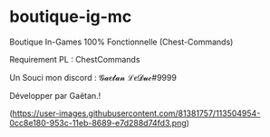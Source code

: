 # boutique-ig-mc
Boutique In-Games 100% Fonctionnelle (Chest-Commands)

Requirement PL : ChestCommands

Un Souci mon discord : 𝓖𝓪𝒆𝓽𝓪𝓷 ℒ𝒆𝓓𝓾𝓬#9999 

Développer par Gaëtan.!

(https://user-images.githubusercontent.com/81381757/113504954-0cc8e180-953c-11eb-8689-e7d288d74fd3.png)

